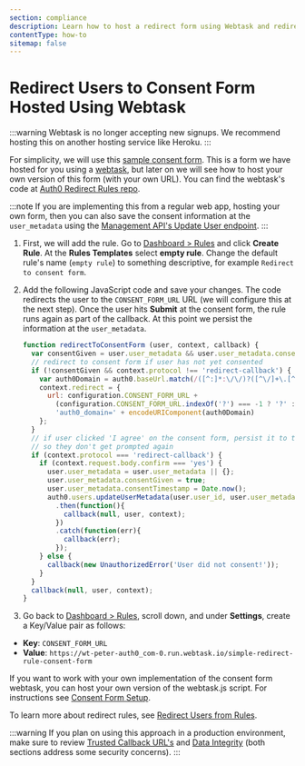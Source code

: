 ```yaml
---
section: compliance
description: Learn how to host a redirect form using Webtask and redirect users to the form.
contentType: how-to
sitemap: false
---
```

# Redirect Users to Consent Form Hosted Using Webtask
:::warning
Webtask is no longer accepting new signups. We recommend hosting this on another hosting service like Heroku. 
::: 

For simplicity, we will use this [sample consent form](https://wt-peter-auth0_com-0.run.webtask.io/simple-redirect-rule-consent-form). This is a form we have hosted for you using a [webtask](https://webtask.io/), but later on we will see how to host your own version of this form (with your own URL). You can find the webtask's code at [Auth0 Redirect Rules repo](https://github.com/auth0/rules/blob/master/redirect-rules/simple/webtask.js).

:::note
If you are implementing this from a regular web app, hosting your own form, then you can also save the consent information at the `user_metadata` using the [Management API's Update User endpoint](/api/management/v2#!/Users/patch_users_by_id).
:::

1. First, we will add the rule. Go to [Dashboard > Rules](${manage_url}/#/rules) and click **Create Rule**. At the **Rules Templates** select **empty rule**. Change the default rule's name (`empty rule`) to something descriptive, for example `Redirect to consent form`.

2. Add the following JavaScript code and save your changes. The code redirects the user to the `CONSENT_FORM_URL` URL (we will configure this at the next step). Once the user hits **Submit** at the consent form, the rule runs again as part of the callback. At this point we persist the information at the `user_metadata`.

    ```js
    function redirectToConsentForm (user, context, callback) {
      var consentGiven = user.user_metadata && user.user_metadata.consentGiven;
      // redirect to consent form if user has not yet consented
      if (!consentGiven && context.protocol !== 'redirect-callback') {
        var auth0Domain = auth0.baseUrl.match(/([^:]*:\/\/)?([^\/]+\.[^\/]+)/)[2];
        context.redirect = {
          url: configuration.CONSENT_FORM_URL +
            (configuration.CONSENT_FORM_URL.indexOf('?') === -1 ? '?' : '&') +
            'auth0_domain=' + encodeURIComponent(auth0Domain)
        };
      }
      // if user clicked 'I agree' on the consent form, persist it to their profile
      // so they don't get prompted again
      if (context.protocol === 'redirect-callback') {
        if (context.request.body.confirm === 'yes') {
          user.user_metadata = user.user_metadata || {};
          user.user_metadata.consentGiven = true;
          user.user_metadata.consentTimestamp = Date.now();
          auth0.users.updateUserMetadata(user.user_id, user.user_metadata)
            .then(function(){
              callback(null, user, context);
            })
            .catch(function(err){
              callback(err);
            });
        } else {
          callback(new UnauthorizedError('User did not consent!'));
        }
      }
      callback(null, user, context);
    }
    ```

3. Go back to [Dashboard > Rules](${manage_url}/#/rules), scroll down, and under **Settings**, create a Key/Value pair as follows:
  - **Key**: `CONSENT_FORM_URL`
  - **Value**: `https://wt-peter-auth0_com-0.run.webtask.io/simple-redirect-rule-consent-form`


If you want to work with your own implementation of the consent form webtask, you can host your own version of the webtask.js script. For instructions see [Consent Form Setup](https://github.com/auth0/rules/tree/master/redirect-rules/simple#consent-form-setup).

To learn more about redirect rules, see [Redirect Users from Rules](/rules/redirect).

:::warning
If you plan on using this approach in a production environment, make sure to review [Trusted Callback URL's](https://github.com/auth0/rules/tree/master/redirect-rules/simple#trusted-callback-urls) and [Data Integrity](https://github.com/auth0/rules/tree/master/redirect-rules/simple#data-integrity) (both sections address some security concerns).
:::
